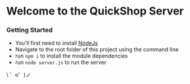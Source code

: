 Welcome to the QuickShop Server
=========================

### Getting Started
- You'll first need to install [NodeJs](https://nodejs.org/en/)
- Navigate to the root folder of this project using the command line
- run `npm i` to install the module dependencies
- run `node server.js` to run the server

\ ゜o゜)ノ
